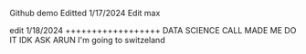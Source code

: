 Github demo
Editted 1/17/2024
Edit max

edit 1/18/2024
++++++++++++++++++
DATA SCIENCE CALL MADE ME DO IT
IDK ASK ARUN
I'm going to switzeland

